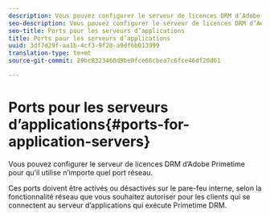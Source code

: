 ```yaml
---
description: Vous pouvez configurer le serveur de licences DRM d’Adobe Primetime pour qu’il utilise n’importe quel port réseau.
seo-description: Vous pouvez configurer le serveur de licences DRM d’Adobe Primetime pour qu’il utilise n’importe quel port réseau.
seo-title: Ports pour les serveurs d’applications
title: Ports pour les serveurs d’applications
uuid: 3df7d29f-aa1b-4cf3-9f28-a9df6b013999
translation-type: tm+mt
source-git-commit: 29bc8323460d9be0fce66cbea7c6fce46df20d61

---
```



# Ports pour les serveurs d’applications{#ports-for-application-servers}

Vous pouvez configurer le serveur de licences DRM d’Adobe Primetime pour qu’il utilise n’importe quel port réseau.

Ces ports doivent être activés ou désactivés sur le pare-feu interne, selon la fonctionnalité réseau que vous souhaitez autoriser pour les clients qui se connectent au serveur d’applications qui exécute Primetime DRM.
